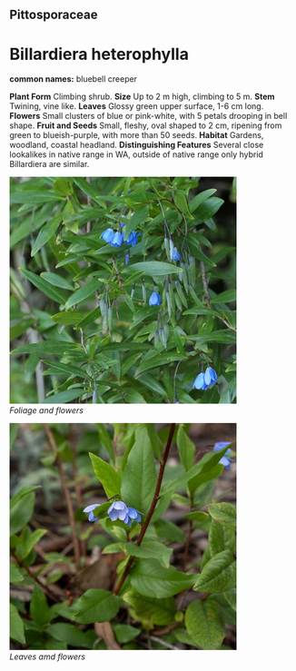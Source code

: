 ## Pittosporaceae
# Billardiera heterophylla
**common names:** bluebell creeper

**Plant Form** Climbing shrub. **Size** Up to 2 m high, climbing to 5 m. **Stem** Twining, vine like. **Leaves** Glossy green upper surface, 1-6 cm long. **Flowers** Small clusters of blue or pink-white, with 5 petals drooping in bell shape. **Fruit and Seeds** Small, fleshy, oval shaped to 2 cm, ripening from green to blueish-purple, with more than 50 seeds. **Habitat** Gardens, woodland, coastal headland. **Distinguishing Features** Several close lookalikes in native range in WA, outside of native range only hybrid Billardiera are similar.


![Foliage and flowers](82417_P1066800.jpg)  
 *Foliage and flowers* 

![Leaves amd flowers](73042__DSF3487.jpg)  
 *Leaves amd flowers* 

